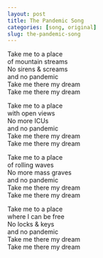 ```yaml
---
layout: post
title: The Pandemic Song
categories: [song, original]
slug: the-pandemic-song
---
```


Take me to a place  
of mountain streams  
No sirens & screams  
and no pandemic  
Take me there my dream  
Take me there my dream  
<!--more-->

Take me to a place  
with open views  
No more ICUs  
and no pandemic  
Take me there my dream  
Take me there my dream  

Take me to a place  
of rolling waves  
No more mass graves  
and no pandemic  
Take me there my dream  
Take me there my dream  

Take me to a place  
where I can be free  
No locks & keys  
and no pandemic  
Take me there my dream  
Take me there my dream  
